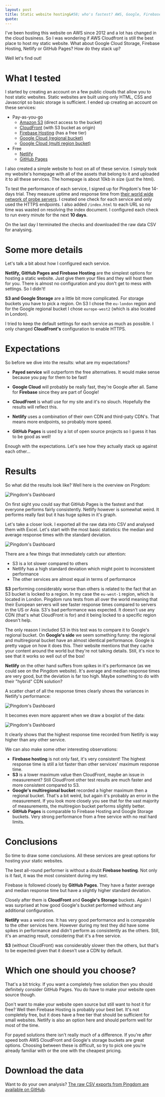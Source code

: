 ```yaml
---
layout: post
title: Static website hosting&#58; who's fastest? AWS, Google, Firebase, Netlify or GitHub?
quote:
---
```


I've been hosting this website on AWS since 2012 and a lot has changed in the cloud business. So I was wondering if AWS Cloudfront is still the best place to host my static website. What about Google Cloud Storage, Firebase Hosting, Netlify or GitHub Pages?  How do they stack up?

Well let's find out!

<!--more-->

# What I tested
I started by creating an account on a few public clouds that allow you to host static websites. Static websites are built using only HTML, CSS and Javascript so basic storage is sufficient. I ended up creating an account on these services:

* Pay-as-you-go
  * [Amazon S3](https://aws.amazon.com/s3/) (direct access to the bucket)
  * [CloudFront](https://aws.amazon.com/cloudfront/) (with S3 bucket as origin)
  * [Firebase Hosting](https://firebase.google.com/docs/hosting/) (has a free tier)
  * [Google Cloud (regional bucket)](https://cloud.google.com/storage/)
  * [Google Cloud (multi region bucket)](https://cloud.google.com/storage/)
* Free
  * [Netlify](https://www.netlify.com/)
  * [GitHub Pages](https://pages.github.com/)

I also created a simple website to host on all of these service. I simply took my website's homepage with all of the assets that belong to it and uploaded it to all these services. The homepage is about 10kb in size (just the html).

To test the performance of each service, I signed up for Pingdom's free 14-days trial. They measure uptime and response time from [their world wide network of probe servers](https://my.pingdom.com/probes/feed). I created one check for each service and only used the HTTPS endpoints. I also added ``/index.html`` to each URL so no time was wasted on resolving the index document. I configured each check to run every minute for the next **10 days**.

On the last day I terminated the checks and downloaded the raw data CSV for analysing.

# Some more details
Let's talk a bit about how I configured each service.

**Netlify, GitHub Pages and Firebase Hosting** are the simplest options for hosting a static website. Just give them your files and they will host them for you. There is almost no configuration and you don't get to mess with settings. So I didn't!

**S3 and Google Storage** are a little bit more complicated. For storage buckets you have to pick a region. On S3 I chose the ``eu-london`` region and for the Google regional bucket I chose ``europe-west2`` (which is also located in London).

I tried to keep the default settings for each service as much as possible. I only changed **CloudFront's** configuration to enable HTTPS.


# Expectations
So before we dive into the results: what are my expectations?

* **Payed service** will outperform the free alternatives. It would make sense because you pay for them to be fast!

* **Google Cloud** will probably be really fast, they're Google after all. Same for **Firebase** since they are part of Google!

* **CloudFront** is whatI use for my site and it's no slouch. Hopefully the results will reflect this.

* **Netlify** uses a combination of their own CDN and third-paty CDN's. That means more endpoints, so probably more speed.

* **GitHub Pages** is used by a lot of open source projects so I guess it has to be good as well!

Enough with the expectations. Let's see how they actually stack up against each other...

# Results
So what did the results look like? Well here is the overview on Pingdom:

![Pingdom's Dashboard](/uploads/static-website-hosting-who-is-fastest/pingdom.png)

On first sight you could say that GitHub Pages is the fastest and that everyone performs fairly consistently. Netlify however is somewhat weird. It performs really fast but it has huge spikes in it's graph.

Let's take a closer look. I exported all the raw data into CSV and analysed them with Excel. Let's start with the most basic statistics: the median and average response times with the standard deviation.

![Pingdom's Dashboard](/uploads/static-website-hosting-who-is-fastest/chart-1.png)

There are a few things that immediately catch our attention:

* S3 is a lot slower compared to others
* Netlify has a high standard deviation which might point to inconsistent performance
* The other services are almost equal in terms of performance

**S3** performing considerably worse than others is related to the fact that an S3 bucket is locked to a region. In my case the ``eu-west-1`` region, which is located in London. Pingdom runs tests from all over the world meaning that their European servers will see faster response times compared to servers in the US or Asia. S3's bad performance was expected. It doesn't use any CDN (that's what CloudFront is for) and it being locked to a specific region doesn't help.

The only reason I included S3 in this test was to compare it to Google's regional bucket. On **Google's side** we seem something funny: the regional and multiregional bucket have an almost identical performance. Google is pretty vague on how it does this. Their website mentions that they cache your content around the world but they're not talking details. Still, it's nice to see that it works so well out of the box!

**Netlify** on the other hand suffers from spikes in it's performance (as we could see on the Pingdom website). It's average and median response times are very good, but the deviation is far too high. Maybe something to do with their "hybrid" CDN solution?

A scatter chart of all the response times clearly shows the variances in Netlify's performance:

![Pingdom's Dashboard](/uploads/static-website-hosting-who-is-fastest/chart-2.png)

It becomes even more apparent when we draw a boxplot of the data:

![Pingdom's Dashboard](/uploads/static-website-hosting-who-is-fastest/chart-3.png)

It clearly shows that the highest response time recorded from Netlify is way higher than any other service.

We can also make some other interesting observations:

* **Firebase hosting** is not only fast, it's very consistent! The highest response time is still a lot faster than other services' maximum response time.
* **S3** is a lower maximum value then CloudFront, maybe an issue in measurement? Still CloudFront other test results are much faster and more consistent compared to S3.
* **Google's multiregional bucket** recorded a higher maximum then a regional bucket. That's a bit weird, but again it's probably an error in the measurement. If you look more closely you see that for the vast majority of measurements, the multiregion bucket performs slightly better.
* **GitHub Pages** is comparable to Firebase Hosting and Google Storage buckets. Very strong performance from a free service with no real hard limits.

# Conclusions
So time to draw some conclusions. All these services are great options for hosting your static websites.

The best all-round performer is without a doubt **Firebase hosting**. Not only is it fast, it was the most consistent during my test.

Firebase is followed closely by **GitHub Pages**. They have a faster average and median response time but have a slightly higher standard deviation.

Closely after them is **CloudFront** and **Google's Storage** buckets. Again I was surprised at how good Google's bucket performed without any additional configuration.

**Netlify** was a weird one. It has very good performance and is comparable to the other services here. However during my test they did have some spikes in performance and didn't perform as consistently as the others. Still, it's an amazing result, considering that it's a free service.

**S3** (without CloudFront) was considerably slower then the others, but that's to be expected given that it doesn't use a CDN by default.


# Which one should you choose?
That's a bit tricky. If you want a completely free solution then you should definitely consider GitHub Pages. You do have to make your website open source though.

Don't want to make your website open source but still want to host it for free? Well then Firebase Hosting is probably your best bet. It's not completely free, but it does have a free tier that should be sufficient for small websites. Netlify is also an option here and should perform well for most of the time.

For payed solutions there isn't really much of a difference. If you're after speed both AWS CloudFront and Google's storage buckets are great options. Choosing between these is difficult, so try to pick one you're already familiar with or the one with the cheapest pricing.


# Download the data
Want to do your own analysis? [The raw CSV exports from Pingdom are available on GitHub](https://github.com/Savjee/static-website-hosting-benchmark).